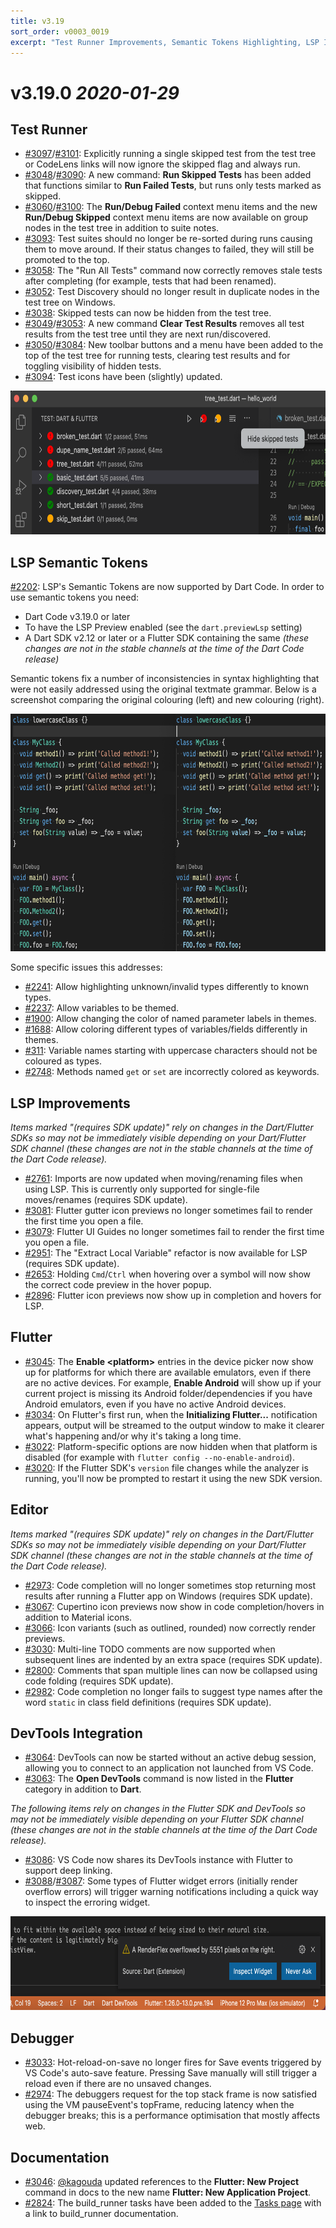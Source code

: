 ```yaml
---
title: v3.19
sort_order: v0003_0019
excerpt: "Test Runner Improvements, Semantic Tokens Highlighting, LSP Improvements"
---
```


# v3.19.0 *2020-01-29*

## Test Runner

- [#3097](https://github.com/Dart-Code/Dart-Code/issues/3097)/[#3101](https://github.com/Dart-Code/Dart-Code/issues/3101): Explicitly running a single skipped test from the test tree or CodeLens links will now ignore the skipped flag and always run.
- [#3048](https://github.com/Dart-Code/Dart-Code/issues/3048)/[#3090](https://github.com/Dart-Code/Dart-Code/issues/3090): A new command: **Run Skipped Tests** has been added that functions similar to **Run Failed Tests**, but runs only tests marked as skipped.
- [#3060](https://github.com/Dart-Code/Dart-Code/issues/3060)/[#3100](https://github.com/Dart-Code/Dart-Code/issues/3100): The **Run/Debug Failed** context menu items and the new **Run/Debug Skipped** context menu items are now available on group nodes in the test tree in addition to suite notes.
- [#3093](https://github.com/Dart-Code/Dart-Code/issues/3093): Test suites should no longer be re-sorted during runs causing them to move around. If their status changes to failed, they will still be promoted to the top.
- [#3058](https://github.com/Dart-Code/Dart-Code/issues/3058): The "Run All Tests" command now correctly removes stale tests after completing (for example, tests that had been renamed).
- [#3052](https://github.com/Dart-Code/Dart-Code/issues/3052): Test Discovery should no longer result in duplicate nodes in the test tree on Windows.
- [#3038](https://github.com/Dart-Code/Dart-Code/issues/3038): Skipped tests can now be hidden from the test tree.
- [#3049](https://github.com/Dart-Code/Dart-Code/issues/3049)/[#3053](https://github.com/Dart-Code/Dart-Code/issues/3053): A new command **Clear Test Results** removes all test results from the test tree until they are next run/discovered.
- [#3050](https://github.com/Dart-Code/Dart-Code/issues/3050)/[#3084](https://github.com/Dart-Code/Dart-Code/issues/3084): New toolbar buttons and a menu have been added to the top of the test tree for running tests, clearing test results and for toggling visibility of hidden tests.
- [#3094](https://github.com/Dart-Code/Dart-Code/issues/3094): Test icons have been (slightly) updated.

<img src="/images/release_notes/v3.19/test_runner.png" width="700" height="230" />

## LSP Semantic Tokens

[#2202](https://github.com/Dart-Code/Dart-Code/issues/2202): LSP's Semantic Tokens are now supported by Dart Code. In order to use semantic tokens you need:

- Dart Code v3.19.0 or later
- To have the LSP Preview enabled (see the `dart.previewLsp` setting)
- A Dart SDK v2.12 or later or a Flutter SDK containing the same _(these changes are not in the stable channels at the time of the Dart Code release)_

Semantic tokens fix a number of inconsistencies in syntax highlighting that were not easily addressed using the original textmate grammar. Below is a screenshot comparing the original colouring (left) and new colouring (right).

<img src="/images/release_notes/v3.19/semantic_tokens.png" width="700" height="380" />

Some specific issues this addresses:

- [#2241](https://github.com/Dart-Code/Dart-Code/issues/2241): Allow highlighting unknown/invalid types differently to known types.
- [#2237](https://github.com/Dart-Code/Dart-Code/issues/2237): Allow variables to be themed.
- [#1900](https://github.com/Dart-Code/Dart-Code/issues/1900): Allow changing the color of named parameter labels in themes.
- [#1688](https://github.com/Dart-Code/Dart-Code/issues/1688): Allow coloring different types of variables/fields differently in themes.
- [#311](https://github.com/Dart-Code/Dart-Code/issues/311): Variable names starting with uppercase characters should not be coloured as types.
- [#2748](https://github.com/Dart-Code/Dart-Code/issues/2748): Methods named `get` or `set` are incorrectly colored as keywords.

## LSP Improvements

_Items marked "(requires SDK update)" rely on changes in the Dart/Flutter SDKs so may not be immediately visible depending on your Dart/Flutter SDK channel (these changes are not in the stable channels at the time of the Dart Code release)._

- [#2761](https://github.com/Dart-Code/Dart-Code/issues/2761): Imports are now updated when moving/renaming files when using LSP. This is currently only supported for single-file moves/renames (requires SDK update).
- [#3081](https://github.com/Dart-Code/Dart-Code/issues/3081): Flutter gutter icon previews no longer sometimes fail to render the first time you open a file.
- [#3079](https://github.com/Dart-Code/Dart-Code/issues/3079): Flutter UI Guides no longer sometimes fail to render the first time you open a file.
- [#2951](https://github.com/Dart-Code/Dart-Code/issues/2951): The "Extract Local Variable" refactor is now available for LSP (requires SDK update).
- [#2653](https://github.com/Dart-Code/Dart-Code/issues/2653): Holding `Cmd`/`Ctrl` when hovering over a symbol will now show the correct code preview in the hover popup.
- [#2896](https://github.com/Dart-Code/Dart-Code/issues/2896): Flutter icon previews now show up in completion and hovers for LSP.

## Flutter

- [#3045](https://github.com/Dart-Code/Dart-Code/issues/3045): The **Enable &lt;platform&gt;** entries in the device picker now show up for platforms for which there are available emulators, even if there are no active devices. For example, **Enable Android** will show up if your current project is missing its Android folder/dependencies if you have Android emulators, even if you have no active Android devices.
- [#3034](https://github.com/Dart-Code/Dart-Code/issues/3034): On Flutter's first run, when the **Initializing Flutter...** notification appears, output will be streamed to the output window to make it clearer what's happening and/or why it's taking a long time.
- [#3022](https://github.com/Dart-Code/Dart-Code/issues/3022): Platform-specific options are now hidden when that platform is disabled (for example with `flutter config --no-enable-android`).
- [#3020](https://github.com/Dart-Code/Dart-Code/issues/3020): If the Flutter SDK's `version` file changes while the analyzer is running, you'll now be prompted to restart it using the new SDK version.

## Editor

_Items marked "(requires SDK update)" rely on changes in the Dart/Flutter SDKs so may not be immediately visible depending on your Dart/Flutter SDK channel (these changes are not in the stable channels at the time of the Dart Code release)._

- [#2973](https://github.com/Dart-Code/Dart-Code/issues/2973): Code completion will no longer sometimes stop returning most results after running a Flutter app on Windows (requires SDK update).
- [#3067](https://github.com/Dart-Code/Dart-Code/issues/3067): Cupertino icon previews now show in code completion/hovers in addition to Material icons.
- [#3066](https://github.com/Dart-Code/Dart-Code/issues/3066): Icon variants (such as outlined, rounded) now correctly render previews.
- [#3030](https://github.com/Dart-Code/Dart-Code/issues/3030): Multi-line TODO comments are now supported when subsequent lines are indented by an extra space (requires SDK update).
- [#2800](https://github.com/Dart-Code/Dart-Code/issues/2800): Comments that span multiple lines can now be collapsed using code folding (requires SDK update).
- [#2982](https://github.com/Dart-Code/Dart-Code/issues/2982): Code completion no longer fails to suggest type names after the word `static` in class field definitions (requires SDK update).

## DevTools Integration

- [#3064](https://github.com/Dart-Code/Dart-Code/issues/3064): DevTools can now be started without an active debug session, allowing you to connect to an application not launched from VS Code.
- [#3063](https://github.com/Dart-Code/Dart-Code/issues/3063): The **Open DevTools** command is now listed in the **Flutter** category in addition to **Dart**.

_The following items rely on changes in the Flutter SDK and DevTools so may not be immediately visible depending on your Flutter SDK channel (these changes are not in the stable channels at the time of the Dart Code release)._

- [#3086](https://github.com/Dart-Code/Dart-Code/issues/3086): VS Code now shares its DevTools instance with Flutter to support deep linking.
- [#3088](https://github.com/Dart-Code/Dart-Code/issues/3088)/[#3087](https://github.com/Dart-Code/Dart-Code/issues/3087): Some types of Flutter widget errors (initially render overflow errors) will trigger warning notifications including a quick way to inspect the erroring widget.

<img src="/images/release_notes/v3.19/inspect_widget_notification.png" width="700" height="150" />

## Debugger

- [#3033](https://github.com/Dart-Code/Dart-Code/issues/3033): Hot-reload-on-save no longer fires for Save events triggered by VS Code's auto-save feature. Pressing Save manually will still trigger a reload even if there are no unsaved changes.
- [#2974](https://github.com/Dart-Code/Dart-Code/issues/2974): The debuggers request for the top stack frame is now satisfied using the VM pauseEvent's topFrame, reducing latency when the debugger breaks; this is a performance optimisation that mostly affects web.

## Documentation

- [#3046](https://github.com/Dart-Code/Dart-Code/issues/3046): [@kagouda](https://github.com/kagouda) updated references to the **Flutter: New Project** command in docs to the new name **Flutter: New Application Project**.
- [#2824](https://github.com/Dart-Code/Dart-Code/issues/2824): The build_runner tasks have been added to the [Tasks page](https://dartcode.org/docs/tasks/#build_runner) with a link to build_runner documentation.


